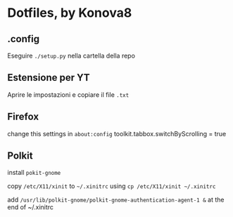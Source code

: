 # Dotfiles, by Konova8

## .config
Eseguire `./setup.py` nella cartella della repo

## Estensione per YT
Aprire le impostazioni e copiare il file `.txt`

## Firefox
change this settings in `about:config`
toolkit.tabbox.switchByScrolling = true

## Polkit
install `pokit-gnome`

copy `/etc/X11/xinit` to `~/.xinitrc` using `cp /etc/X11/xinit ~/.xinitrc`

add `/usr/lib/polkit-gnome/polkit-gnome-authentication-agent-1 &` at the end of ~/.xinitrc
